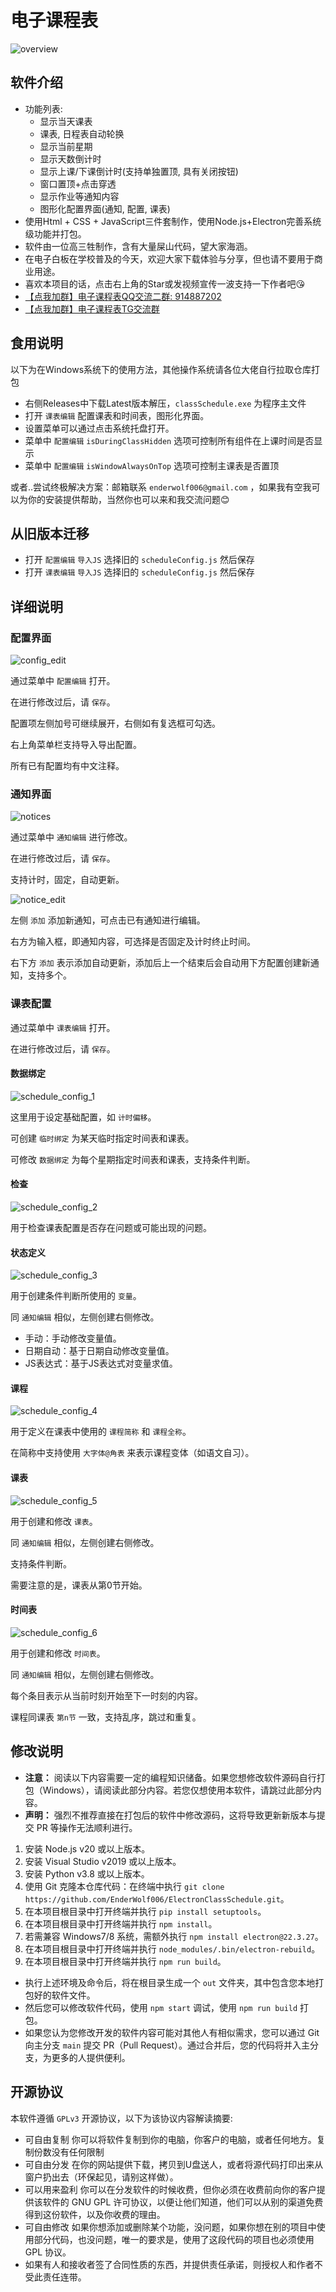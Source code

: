 # 电子课程表

![overview](image/README/overview.png)

## 软件介绍

- 功能列表:
  - 显示当天课表
  - 课表, 日程表自动轮换
  - 显示当前星期
  - 显示天数倒计时
  - 显示上课/下课倒计时(支持单独置顶, 具有关闭按钮)
  - 窗口置顶+点击穿透
  - 显示作业等通知内容
  - 图形化配置界面(通知, 配置, 课表)
- 使用Html + CSS + JavaScript三件套制作，使用Node.js+Electron完善系统级功能并打包。
- 软件由一位高三牲制作，含有大量屎山代码，望大家海涵。
- 在电子白板在学校普及的今天，欢迎大家下载体验与分享，但也请不要用于商业用途。
- 喜欢本项目的话，点击右上角的Star或发视频宣传一波支持一下作者吧😘
- [【点我加群】电子课程表QQ交流二群: 914887202](https://qm.qq.com/cgi-bin/qm/qr?k=SL4_VQ9Zmpch-64RbYhkKbTZ5cNjIZ-N&jump_from=webapi&authKey=kxhiNZcQZwoSC/85e3dPxUsL+kpaLIBmxbrcfRLjSJeH35o0D0a/tHBVYI1as5p1)
- [【点我加群】电子课程表TG交流群](https://t.me/ECSchedule)
## 食用说明
以下为在Windows系统下的使用方法，其他操作系统请各位大佬自行拉取仓库打包

- 右侧Releases中下载Latest版本解压，`classSchedule.exe` 为程序主文件
- 打开 `课表编辑` 配置课表和时间表，图形化界面。
- 设置菜单可以通过点击系统托盘打开。
- 菜单中 `配置编辑` `isDuringClassHidden` 选项可控制所有组件在上课时间是否显示
- 菜单中 `配置编辑` `isWindowAlwaysOnTop` 选项可控制主课表是否置顶

或者..尝试终极解决方案：邮箱联系 `enderwolf006@gmail.com` ，如果我有空我可以为你的安装提供帮助，当然你也可以来和我交流问题😊

## 从旧版本迁移

- 打开 `配置编辑` `导入JS` 选择旧的 `scheduleConfig.js` 然后保存
- 打开 `课表编辑` `导入JS` 选择旧的 `scheduleConfig.js` 然后保存

## 详细说明

### 配置界面

![config_edit](image/README/config_edit.png)

通过菜单中 `配置编辑` 打开。

在进行修改过后，请 `保存`。

配置项左侧加号可继续展开，右侧如有复选框可勾选。

右上角菜单栏支持导入导出配置。

所有已有配置均有中文注释。

### 通知界面

![notices](image/README/notices.png)

通过菜单中 `通知编辑` 进行修改。

在进行修改过后，请 `保存`。

支持计时，固定，自动更新。

![notice_edit](image/README/notice_edit.png)

左侧 `添加` 添加新通知，可点击已有通知进行编辑。

右方为输入框，即通知内容，可选择是否固定及计时终止时间。

右下方 `添加` 表示添加自动更新，添加后上一个结束后会自动用下方配置创建新通知，支持多个。

### 课表配置

通过菜单中 `课表编辑` 打开。

在进行修改过后，请 `保存`。

#### 数据绑定
![schedule_config_1](image/README/schedule_config_1.png)

这里用于设定基础配置，如 `计时偏移`。

可创建 `临时绑定` 为某天临时指定时间表和课表。

可修改 `数据绑定` 为每个星期指定时间表和课表，支持条件判断。

#### 检查
![schedule_config_2](image/README/schedule_config_2.png)

用于检查课表配置是否存在问题或可能出现的问题。

#### 状态定义
![schedule_config_3](image/README/schedule_config_3.png)

用于创建条件判断所使用的 `变量`。

同 `通知编辑` 相似，左侧创建右侧修改。

- 手动：手动修改变量值。
- 日期自动：基于日期自动修改变量值。
- JS表达式：基于JS表达式对变量求值。

#### 课程
![schedule_config_4](image/README/schedule_config_4.png)

用于定义在课表中使用的 `课程简称` 和 `课程全称`。

在简称中支持使用 `大字体@角表` 来表示课程变体（如语文自习）。

#### 课表
![schedule_config_5](image/README/schedule_config_5.png)

用于创建和修改 `课表`。

同 `通知编辑` 相似，左侧创建右侧修改。

支持条件判断。

需要注意的是，课表从第0节开始。

#### 时间表
![schedule_config_6](image/README/schedule_config_6.png)

用于创建和修改 `时间表`。

同 `通知编辑` 相似，左侧创建右侧修改。

每个条目表示从当前时刻开始至下一时刻的内容。

课程同课表 `第n节` 一致，支持乱序，跳过和重复。

## 修改说明
- **注意：** 阅读以下内容需要一定的编程知识储备。如果您想修改软件源码自行打包（Windows），请阅读此部分内容。若您仅想使用本软件，请跳过此部分内容。
- **声明：** 强烈不推荐直接在打包后的软件中修改源码，这将导致更新新版本与提交 PR 等操作无法顺利进行。
1. 安装 Node.js v20 或以上版本。
2. 安装 Visual Studio v2019 或以上版本。
3. 安装 Python v3.8 或以上版本。
4. 使用 Git 克隆本仓库代码：在终端中执行 `git clone https://github.com/EnderWolf006/ElectronClassSchedule.git`。
5. 在本项目根目录中打开终端并执行 `pip install setuptools`。
6. 在本项目根目录中打开终端并执行 `npm install`。
7. 若需兼容 Windows7/8 系统，需额外执行 `npm install electron@22.3.27`。
8. 在本项目根目录中打开终端并执行 `node_modules/.bin/electron-rebuild`。
9. 在本项目根目录中打开终端并执行 `npm run build`。

- 执行上述环境及命令后，将在根目录生成一个 `out` 文件夹，其中包含您本地打包好的软件文件。
- 然后您可以修改软件代码，使用 `npm start` 调试，使用 `npm run build` 打包。
- 如果您认为您修改开发的软件内容可能对其他人有相似需求，您可以通过 Git 向主分支 `main` 提交 PR（Pull Request）。通过合并后，您的代码将并入主分支，为更多的人提供便利。

## 开源协议

本软件遵循 `GPLv3` 开源协议，以下为该协议内容解读摘要:

* 可自由复制 你可以将软件复制到你的电脑，你客户的电脑，或者任何地方。复制份数没有任何限制
* 可自由分发 在你的网站提供下载，拷贝到U盘送人，或者将源代码打印出来从窗户扔出去（环保起见，请别这样做）。
* 可以用来盈利 你可以在分发软件的时候收费，但你必须在收费前向你的客户提供该软件的 GNU GPL 许可协议，以便让他们知道，他们可以从别的渠道免费得到这份软件，以及你收费的理由。
* 可自由修改 如果你想添加或删除某个功能，没问题，如果你想在别的项目中使用部分代码，也没问题，唯一的要求是，使用了这段代码的项目也必须使用 GPL 协议。
* 如果有人和接收者签了合同性质的东西，并提供责任承诺，则授权人和作者不受此责任连带。

